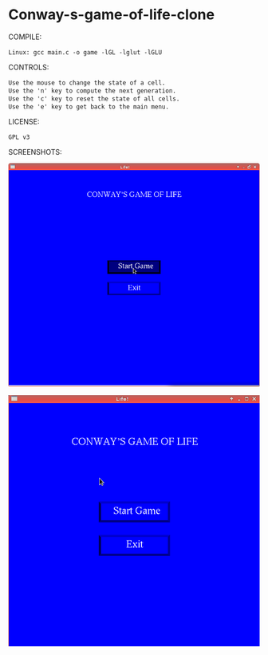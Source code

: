 # Conway-s-game-of-life-clone
COMPILE:

	Linux: gcc main.c -o game -lGL -lglut -lGLU
CONTROLS:

	Use the mouse to change the state of a cell.
	Use the 'n' key to compute the next generation.
	Use the 'c' key to reset the state of all cells.
	Use the 'e' key to get back to the main menu.
	
LICENSE:

	GPL v3

SCREENSHOTS:

	
![menu](https://raw.githubusercontent.com/Snipie/Conway-s-game-of-life-clone/master/screenshots/Screenshot_menu.png)


![preview](https://raw.githubusercontent.com/Snipie/Conway-s-game-of-life-clone/master/preview.gif)
